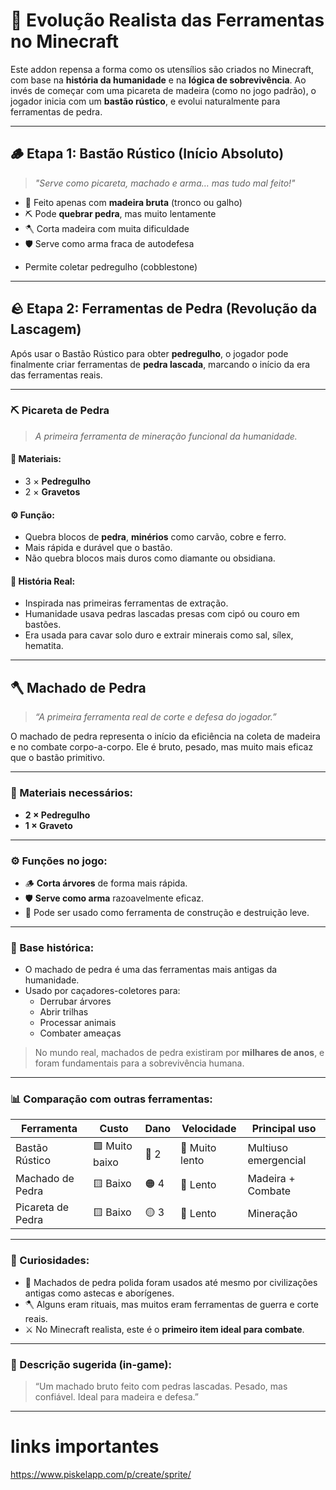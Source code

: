 # 🔧 Evolução Realista das Ferramentas no Minecraft

Este addon repensa a forma como os utensílios são criados no Minecraft, com base na **história da humanidade** e na **lógica de sobrevivência**. Ao invés de começar com uma picareta de madeira (como no jogo padrão), o jogador inicia com um **bastão rústico**, e evolui naturalmente para ferramentas de pedra.

---

## 🪵 Etapa 1: Bastão Rústico (Início Absoluto)

> _"Serve como picareta, machado e arma… mas tudo mal feito!"_

- 🔨 Feito apenas com **madeira bruta** (tronco ou galho)
- ⛏️ Pode **quebrar pedra**, mas muito lentamente
- 🪓 Corta madeira com muita dificuldade
- 🛡️ Serve como arma fraca de autodefesa

+ Permite coletar pedregulho (cobblestone)
---

## 🪨 Etapa 2: Ferramentas de Pedra (Revolução da Lascagem)

Após usar o Bastão Rústico para obter **pedregulho**, o jogador pode finalmente criar ferramentas de **pedra lascada**, marcando o início da era das ferramentas reais.

---

### ⛏️ Picareta de Pedra

> _A primeira ferramenta de mineração funcional da humanidade._

#### 🧱 Materiais:
- 3 × **Pedregulho**
- 2 × **Gravetos**

#### ⚙️ Função:
- Quebra blocos de **pedra**, **minérios** como carvão, cobre e ferro.
- Mais rápida e durável que o bastão.
- Não quebra blocos mais duros como diamante ou obsidiana.

#### 📜 História Real:
- Inspirada nas primeiras ferramentas de extração.
- Humanidade usava pedras lascadas presas com cipó ou couro em bastões.
- Era usada para cavar solo duro e extrair minerais como sal, sílex, hematita.

---

## 🪓 Machado de Pedra

> _“A primeira ferramenta real de corte e defesa do jogador.”_

O machado de pedra representa o início da eficiência na coleta de madeira e no combate corpo-a-corpo. Ele é bruto, pesado, mas muito mais eficaz que o bastão primitivo.

---

### 🧱 Materiais necessários:
- **2 × Pedregulho**
- **1 × Graveto**

---

### ⚙️ Funções no jogo:
- 🪵 **Corta árvores** de forma mais rápida.
- 🛡️ **Serve como arma** razoavelmente eficaz.
- 🧱 Pode ser usado como ferramenta de construção e destruição leve.

---

### 📜 Base histórica:
- O machado de pedra é uma das ferramentas mais antigas da humanidade.
- Usado por caçadores-coletores para:
  - Derrubar árvores
  - Abrir trilhas
  - Processar animais
  - Combater ameaças

> No mundo real, machados de pedra existiram por **milhares de anos**, e foram fundamentais para a sobrevivência humana.

---

### 📊 Comparação com outras ferramentas:

| Ferramenta       | Custo | Dano | Velocidade | Principal uso        |
|------------------|-------|------|------------|----------------------|
| Bastão Rústico   | 🟩 Muito baixo | 🔴 2   | 🐌 Muito lento | Multiuso emergencial |
| Machado de Pedra | 🟨 Baixo       | 🟠 4   | 🐢 Lento       | Madeira + Combate    |
| Picareta de Pedra| 🟨 Baixo       | 🟡 3   | 🐢 Lento       | Mineração            |

---

### 🧠 Curiosidades:
- 🧠 Machados de pedra polida foram usados até mesmo por civilizações antigas como astecas e aborígenes.
- 🪓 Alguns eram rituais, mas muitos eram ferramentas de guerra e corte reais.
- ⚔️ No Minecraft realista, este é o **primeiro item ideal para combate**.

---

### 💬 Descrição sugerida (in-game):
> “Um machado bruto feito com pedras lascadas. Pesado, mas confiável. Ideal para madeira e defesa.”

---



# links importantes
https://www.piskelapp.com/p/create/sprite/
